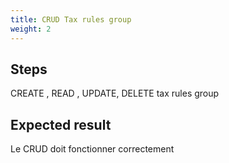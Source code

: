 ```yaml
---
title: CRUD Tax rules group
weight: 2
---
```

## Steps

CREATE , READ , UPDATE, DELETE tax rules group

## Expected result

Le CRUD doit fonctionner correctement

